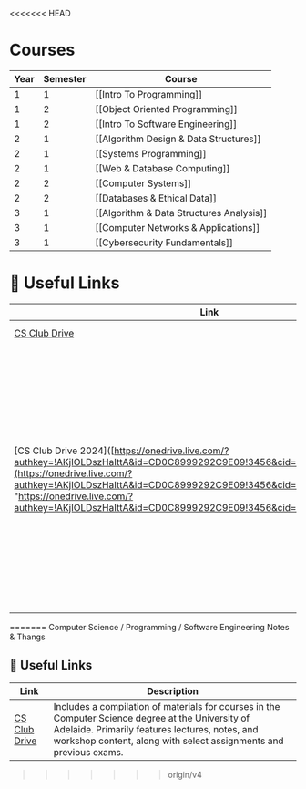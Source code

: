 <<<<<<< HEAD
# Courses

| Year | Semester | Course                                   |
| ---- | -------- | ---------------------------------------- |
| 1    | 1        | [[Intro To Programming]]                 |
| 1    | 2        | [[Object Oriented Programming]]          |
| 1    | 2        | [[Intro To Software Engineering]]        |
| 2    | 1        | [[Algorithm Design & Data Structures]]   |
| 2    | 1        | [[Systems Programming]]                  |
| 2    | 1        | [[Web & Database Computing]]             |
| 2    | 2        | [[Computer Systems]]                     |
| 2    | 2        | [[Databases & Ethical Data]]             |
| 3    | 1        | [[Algorithm & Data Structures Analysis]] |
| 3    | 1        | [[Computer Networks & Applications]]     |
| 3    | 1        | [[Cybersecurity Fundamentals]]           |

# 🔗 Useful Links

| Link                                                                                                                                                                                                                                                                                                                             | Description                                                                                                                                                                                                               |
| -------------------------------------------------------------------------------------------------------------------------------------------------------------------------------------------------------------------------------------------------------------------------------------------------------------------------------- | ------------------------------------------------------------------------------------------------------------------------------------------------------------------------------------------------------------------------- |
| [CS Club Drive](https://onedrive.live.com/?authkey=%21APvq14dU%2DqSbvfE&id=CD0C8999292C9E09%211318&cid=CD0C8999292C9E09)                                                                                                                                                                                                         | Old CS Club Drive                                                                                                                                                                                                         |
| [CS Club Drive 2024]([https://onedrive.live.com/?authkey=!AKjIOLDszHaIttA&id=CD0C8999292C9E09!3456&cid=CD0C8999292C9E09](https://onedrive.live.com/?authkey=!AKjIOLDszHaIttA&id=CD0C8999292C9E09!3456&cid=CD0C8999292C9E09 "https://onedrive.live.com/?authkey=!AKjIOLDszHaIttA&id=CD0C8999292C9E09!3456&cid=CD0C8999292C9E09")) | Includes a compilation of materials for courses in the Computer Science degree at the University of Adelaide. Primarily features lectures, notes, and workshop content, along with select assignments and previous exams. |
=======
Computer Science / Programming / Software Engineering Notes & Thangs


## 🔗 Useful Links
| Link | Description |
| ---- | ---- |
| [CS Club Drive](https://onedrive.live.com/?authkey=%21APvq14dU%2DqSbvfE&id=CD0C8999292C9E09%211318&cid=CD0C8999292C9E09) | Includes a compilation of materials for courses in the Computer Science degree at the University of Adelaide. Primarily features lectures, notes, and workshop content, along with select assignments and previous exams. |


>>>>>>> origin/v4

